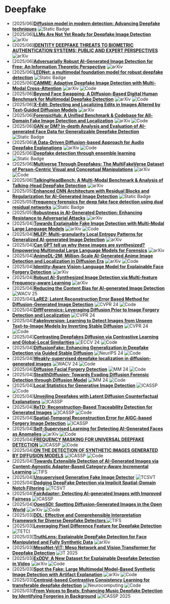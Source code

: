 # Deepfake
- [2025/06]**[Diffusion model in modern detection: Advancing Deepfake techniques](https://www.sciencedirect.com/science/article/pii/S0950705125009670)** ![Static Badge](https://img.shields.io/badge/Knowledge-Based%20Systems-blue)
- [2025/06]**[LLMs Are Not Yet Ready for Deepfake Image Detection](https://arxiv.org/abs/2506.10474)** ![arXiv](https://img.shields.io/badge/arXiv-blue)
- [2025/06]**[IDENTITY DEEPFAKE THREATS TO BIOMETRIC AUTHENTICATION SYSTEMS: PUBLIC AND EXPERT PERSPECTIVES](https://arxiv.org/abs/2506.06825)** ![arXiv](https://img.shields.io/badge/arXiv-blue)
- [2025/06]**[Adversarially Robust AI-Generated Image Detection for Free: An Information Theoretic Perspective](https://arxiv.org/abs/2505.22604)** ![arXiv](https://img.shields.io/badge/arXiv-blue)
- [2025/06]**[LEDNet: a multimodal foundation model for robust deepfake detection](https://link.springer.com/article/10.1007/s11432-024-4400-8)** ![Static Badge](https://img.shields.io/badge/Science%20China%20Information%20Sciences-blue)
- [2025/06]**[CAMME: Adaptive Deepfake Image Detection with Multi-Modal Cross-Attention](https://arxiv.org/abs/2505.18035)** ![arXiv](https://img.shields.io/badge/arXiv-blue) ![Code](https://img.shields.io/badge/Code-violet)
- [2025/06]**[Beyond Face Swapping: A Diffusion-Based Digital Human Benchmark for Multimodal Deepfake Detection](https://arxiv.org/abs/2505.16512)** ![arXiv](https://img.shields.io/badge/arXiv-blue) ![Code](https://img.shields.io/badge/Code-violet)
- [2025/06]**[X-Edit: Detecting and Localizing Edits in Images Altered by Text-Guided Diffusion Models](https://arxiv.org/abs/2505.11753)** ![arXiv](https://img.shields.io/badge/arXiv-blue)
- [2025/06]**[ForensicHub: A Unified Benchmark & Codebase for All-Domain Fake Image Detection and Localization](https://arxiv.org/abs/2505.11003)** ![arXiv](https://img.shields.io/badge/arXiv-blue) ![Code](https://img.shields.io/badge/Code-violet)
- [2025/06]**[GAN or DM? In-depth Analysis and Evaluation of AI-generated Face Data for Generalizable Deepfake Detection](https://dl.acm.org/doi/abs/10.1145/3672608.3707733)** ![Static Badge](https://img.shields.io/badge/SAC%2025-blue)
- [2025/06]**[A Data-Driven Diffusion-based Approach for Audio Deepfake Explanations](https://arxiv.org/abs/2506.03425)** ![arXiv](https://img.shields.io/badge/arXiv-blue) ![Code](https://img.shields.io/badge/Code-violet)
- [2025/06]**[Deepfake detection through ensemble learning](https://link.springer.com/article/10.1007/s11042-025-20932-w)** ![Static Badge](https://img.shields.io/badge/Multimedia%20Tools%20and%20Applications-blue)
- [2025/06]**[Multiverse Through Deepfakes: The MultiFakeVerse Dataset of Person-Centric Visual and Conceptual Manipulations](https://arxiv.org/abs/2506.00868)** ![arXiv](https://img.shields.io/badge/arXiv-blue) ![Code](https://img.shields.io/badge/Code-violet)
- [2025/06]**[TalkingHeadBench: A Multi-Modal Benchmark & Analysis of Talking-Head DeepFake Detection](https://arxiv.org/abs/2505.24866)** ![arXiv](https://img.shields.io/badge/arXiv-blue)
- [2025/05]**[Enhanced CNN Architecture with Residual Blocks and Regularization for AI-Generated Image Detection](https://ieeexplore.ieee.org/abstract/document/10985062/)** ![Static Badge](https://img.shields.io/badge/IATMSI-blue)
- [2025/05]**[Frequency forensics for deep fake face detection using dual residual networks](https://link.springer.com/article/10.1007/s11042-025-20897-w)** ![Static Badge](https://img.shields.io/badge/%20Multimedia%20Tools%20and%20Applications%20-blue)
- [2025/05]**[Robustness in AI-Generated Detection: Enhancing Resistance to Adversarial Attacks](https://arxiv.org/abs/2505.03435)** ![arXiv](https://img.shields.io/badge/arXiv-blue)
- [2025/04]**[Towards Explainable Fake Image Detection with Multi-Modal Large Language Models](https://arxiv.org/abs/2504.14245)** ![arXiv](https://img.shields.io/badge/arXiv-blue) ![Code](https://img.shields.io/badge/Code-violet)
- [2025/04]**[MLEP: Multi-granularity Local Entropy Patterns for Generalized AI-generated Image Detection](https://arxiv.org/abs/2504.13726)** ![arXiv](https://img.shields.io/badge/arXiv-blue)
- [2025/04]**[Can GPT tell us why these images are synthesized? Empowering Multimodal Large Language Models for Forensics](https://arxiv.org/abs/2504.11686)** ![arXiv](https://img.shields.io/badge/arXiv-blue)
- [2025/04]**[AnimeDL-2M: Million-Scale AI-Generated Anime Image Detection and Localization in Diffusion Era](https://arxiv.org/abs/2504.11015)** ![arXiv](https://img.shields.io/badge/arXiv-blue) ![Code](https://img.shields.io/badge/Code-violet)
- [2025/04]**[Identity-Aware Vision-Language Model for Explainable Face Forgery Detection](https://arxiv.org/abs/2504.09439)** ![arXiv](https://img.shields.io/badge/arXiv-blue)
- [2025/04]**[Robust AI-Synthesized Image Detection via Multi-feature Frequency-aware Learning](https://arxiv.org/abs/2504.02879)** ![arXiv](https://img.shields.io/badge/arXiv-blue)
- [2025/04]**[Reducing the Content Bias for AI-generated Image Detection](https://ieeexplore.ieee.org/abstract/document/10943622)** ![WACV 25](https://img.shields.io/badge/WACV%2025-blue) 
- [2025/04]**[LaRE2: Latent Reconstruction Error Based Method for Diffusion-Generated Image Detection](https://openaccess.thecvf.com/content/CVPR2024/html/Luo_LaRE2_Latent_Reconstruction_Error_Based_Method_for_Diffusion-Generated_Image_Detection_CVPR_2024_paper.html)** ![CVPR 24](https://img.shields.io/badge/CVPR%2024-blue) ![Code](https://img.shields.io/badge/Code-violet)
- [2025/04]**[DiffForensics: Leveraging Diffusion Prior to Image Forgery Detection and Localization](https://openaccess.thecvf.com/content/CVPR2024/html/Yu_DiffForensics_Leveraging_Diffusion_Prior_to_Image_Forgery_Detection_and_Localization_CVPR_2024_paper.html)** ![CVPR 24](https://img.shields.io/badge/CVPR%2024-blue)
- [2025/04]**[FakeInversion: Learning to Detect Images from Unseen Text-to-Image Models by Inverting Stable Diffusion](https://openaccess.thecvf.com/content/CVPR2024/html/Cazenavette_FakeInversion_Learning_to_Detect_Images_from_Unseen_Text-to-Image_Models_by_CVPR_2024_paper.html)** ![CVPR 24](https://img.shields.io/badge/CVPR%2024-blue) ![Code](https://img.shields.io/badge/Code-violet)
- [2025/04]**[Contrasting Deepfakes Diffusion via Contrastive Learning and Global-Local Similarities](https://link.springer.com/chapter/10.1007/978-3-031-73036-8_12)** ![ECCV 24](https://img.shields.io/badge/ECCV%2024-blue) ![Code](https://img.shields.io/badge/Code-violet)
- [2025/04]**[DiffusionFake: Enhancing Generalization in Deepfake Detection via Guided Stable Diffusion](https://proceedings.neurips.cc/paper_files/paper/2024/hash/b7d9b1d4a9464d5d1ece82198e351349-Abstract-Conference.html)** ![NeurlPS 24](https://img.shields.io/badge/NeuraIPS%2024-blue) ![Code](https://img.shields.io/badge/Code-violet)
- [2025/04]**[Weakly-supervised deepfake localization in diffusion-generated images](https://openaccess.thecvf.com/content/WACV2024/html/Tantaru_Weakly-Supervised_Deepfake_Localization_in_Diffusion-Generated_Images_WACV_2024_paper.html)** ![WACV 24](https://img.shields.io/badge/WACV%2024-blue) ![Code](https://img.shields.io/badge/Code-violet)
- [2025/04]**[Diffusion Facial Forgery Detection](https://dl.acm.org/doi/abs/10.1145/3664647.3680797)** ![MM 24](https://img.shields.io/badge/MM%2024-blue) ![Code](https://img.shields.io/badge/Code-violet)
- [2025/04]**[StealthDiffusion: Towards Evading Diffusion Forensic Detection through Diffusion Model](https://dl.acm.org/doi/abs/10.1145/3664647.3681535)** ![MM 24](https://img.shields.io/badge/MM%2024-blue) ![Code](https://img.shields.io/badge/Code-violet)
- [2025/04]**[Local Statistics for Generative Image Detection](https://ieeexplore.ieee.org/abstract/document/10890557)** ![ICASSP](https://img.shields.io/badge/ICASSP-blue) ![Code](https://img.shields.io/badge/Code-violet)
- [2025/04]**[Unveiling Deepfakes with Latent Diffusion Counterfactual Explanations](https://ieeexplore.ieee.org/abstract/document/10890239)** ![ICASSP](https://img.shields.io/badge/ICASSP-blue)
- [2025/04]**[ReTD: Reconstruction-Based Traceability Detection for Generated Images](https://ieeexplore.ieee.org/abstract/document/10890492)** ![ICASSP](https://img.shields.io/badge/ICASSP-blue) ![Code](https://img.shields.io/badge/Code-violet)
- [2025/04]**[Spatial-Temporal Reconstruction Error for AIGC-based Forgery Image Detection](https://ieeexplore.ieee.org/abstract/document/10890455)** ![ICASSP](https://img.shields.io/badge/ICASSP-blue)
- [2025/04]**[Self-Supervised Learning for Detecting AI-Generated Faces as Anomalies](https://arxiv.org/abs/2501.02207)** ![arXiv](https://img.shields.io/badge/arXiv-blue) ![Code](https://img.shields.io/badge/Code-violet)
- [2025/04]**[FREQUENCY MASKING FOR UNIVERSAL DEEPFAKE DETECTION](https://ieeexplore.ieee.org/abstract/document/10446290)** ![ICASSP](https://img.shields.io/badge/ICASSP-blue) ![Code](https://img.shields.io/badge/Code-violet)
- [2025/04]**[ON THE DETECTION OF SYNTHETIC IMAGES GENERATED BY DIFFUSION MODELS](https://ieeexplore.ieee.org/abstract/document/10095167)** ![ICASSP](https://img.shields.io/badge/ICASSP-blue) ![Code](https://img.shields.io/badge/Code-violet)
- [2025/04]**[Towards Extensible Detection of AI-Generated Images via Content-Agnostic Adapter-Based Category-Aware Incremental Learning](https://ieeexplore.ieee.org/abstract/document/10908386)** ![TIFS](https://img.shields.io/badge/TIFS-blue)
- [2025/04]**[Unsupervised Generative Fake Image Detector](https://ieeexplore.ieee.org/abstract/document/10487975)** ![TCSVT](https://img.shields.io/badge/TCSVT-blue)
- [2025/04]**[Dodging DeepFake Detection via Implicit Spatial-Domain Notch Filtering](https://ieeexplore.ieee.org/abstract/document/10287378)** ![TCSVT](https://img.shields.io/badge/TCSVT-blue)
- [2025/04]**[FairAdapter: Detecting AI-generated Images with Improved Fairness](https://ieeexplore.ieee.org/abstract/document/10890705 )** ![ICASSP](https://img.shields.io/badge/ICASSP-blue)
- [2025/04]**[OpenSDI: Spotting Diffusion-Generated Images in the Open World](https://arxiv.org/abs/2503.19653)** ![arXiv](https://img.shields.io/badge/arXiv-blue) ![Code](https://img.shields.io/badge/Code-violet)
- [2025/03]**[DDL: Effective and Comprehensible Interpretation Framework for Diverse Deepfake Detectors
](https://ieeexplore.ieee.org/abstract/document/10937201)** ![TIFS](https://img.shields.io/badge/TIFS-blue)
- [2025/03]**[Leveraging Pixel Difference Feature for Deepfake Detection](https://ieeexplore.ieee.org/abstract/document/10937061)** ![TETCI](https://img.shields.io/badge/TETCI-blue)
- [2025/03]**[TruthLens: Explainable DeepFake Detection for Face Manipulated and Fully Synthetic Data](https://arxiv.org/abs/2503.15867)** ![arXiv](https://img.shields.io/badge/arXiv-blue)
- [2025/03]**[MesoNet-ViT: Meso Network and Vision Transformer for Deepfake Detection](https://ieeexplore.ieee.org/abstract/document/10930249)** ![IT 2025](https://img.shields.io/badge/IT%202025-blue)
- [2025/03]**[ExDDV: A New Dataset for Explainable Deepfake Detection in Video](https://arxiv.org/abs/2503.14421)** ![arXiv](https://img.shields.io/badge/arXiv-blue) ![Code](https://img.shields.io/badge/Code-violet)
- [2025/03]**[Spot the Fake: Large Multimodal Model-Based Synthetic Image Detection with Artifact Explanation](https://arxiv.org/abs/2503.14905)** ![arXiv](https://img.shields.io/badge/arXiv-blue) ![Code](https://img.shields.io/badge/Code-violet)
- [2025/03]**[Centroid-based Contrastive Consistency Learning for transferable deepfake detection](https://www.sciencedirect.com/science/article/pii/S0925231225006812)** ![Neurocomputing](https://img.shields.io/badge/Neurocomputing-blue) ![Code](https://img.shields.io/badge/Code-violet)
- [2025/03]**[From Voices to Beats: Enhancing Music Deepfake Detection by Identifying Forgeries in Background](https://ieeexplore.ieee.org/abstract/document/10890293)** ![ICASSP 2025](https://img.shields.io/badge/ICASSP%202025-blue)
